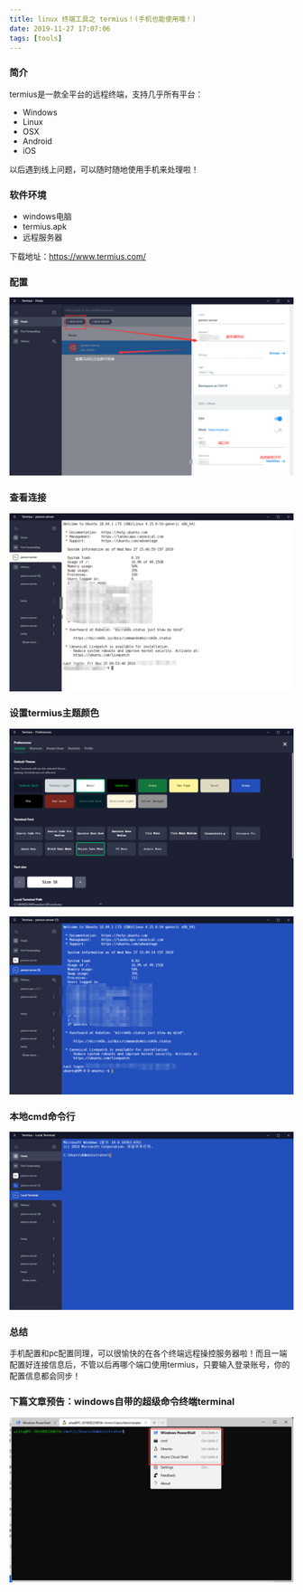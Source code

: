 ```yaml
---
title: linux 终端工具之 termius！(手机也能使用哦！)
date: 2019-11-27 17:07:06
tags: [tools]
---
```


### 简介

termius是一款全平台的远程终端，支持几乎所有平台：
- Windows
- Linux
- OSX
- Android
- iOS

以后遇到线上问题，可以随时随地使用手机来处理啦！

<!-- more -->

### 软件环境

- windows电脑
- termius.apk
- 远程服务器

下载地址：https://www.termius.com/

### 配置
![img](/img/python/工具/termius_01.png)

### 查看连接

![img](/img/python/工具/termius_02.png)

### 设置termius主题颜色

![img](/img/python/工具/termius_03.png)

![img](/img/python/工具/termius_04.png)

### 本地cmd命令行
![img](/img/python/工具/termius_05.png)

### 总结
手机配置和pc配置同理，可以很愉快的在各个终端远程操控服务器啦！而且一端配置好连接信息后，不管以后再哪个端口使用termius，只要输入登录账号，你的配置信息都会同步！

### 下篇文章预告：windows自带的超级命令终端terminal
![img](/img/python/工具/termius_06.png)